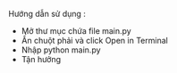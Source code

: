 Hướng dẫn sử dụng :
- Mở thư mục chứa file main.py
- Ấn chuột phải và click Open in Terminal
- Nhập python main.py
- Tận hưởng
